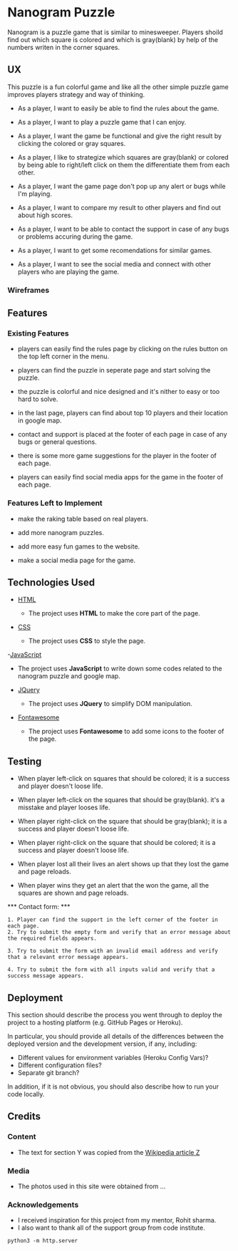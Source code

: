 # Nanogram Puzzle

Nanogram is a puzzle game that is similar to minesweeper. Players shoild find out which square is colored and which is gray(blank) by help of the numbers writen in the corner squares.
## UX
 
This puzzle is a fun colorful game and like all the other simple puzzle game improves players strategy and way of thinking. 

- As a player, I want to easily be able to find the rules about the game.

- As a player, I want to play a puzzle game that I can enjoy.

- As a player, I want the game be functional and give the right result by clicking the colored or gray squares.

- As a player, I like to strategize which squares are gray(blank) or colored by being able to right/left click on them the differentiate them from each other.

- As a player, I want the game page don't pop up any alert or bugs while I'm playing.

- As a player, I want to compare my result to other players and find out about high scores.

- As a player, I want to be able to contact the support in case of any bugs or problems accuring during the game.

- As a player, I want to get some recomendations for similar games.

- As a player, I want to see the social media and connect with other players who are playing the game.

### Wireframes





## Features
 
### Existing Features

- players can easily find the rules page by clicking on the rules button on the top left corner in the menu.

- players can find the puzzle in seperate page and start solving the puzzle.

- the puzzle is colorful and nice designed and it's nither to easy or too hard to solve.

- in the last page, players can find about top 10 players and their location in google map.

- contact and support is placed at the footer of each page in case of any bugs or general questions.

- there is some more game suggestions for the player in the footer of each page.

- players can easily find social media apps for the game in the footer of each page.

### Features Left to Implement

- make the raking table based on real players.

- add more nanogram puzzles.

- add more easy fun games to the website.

- make a social media page for the game.

## Technologies Used

- [HTML](https://html.com)
   - The project uses **HTML** to make the core part of the page.
   
- [CSS](https://css.com)
   - The project uses **CSS** to style the page.
   
-[JavaScript](https://javascript.com)
   - The project uses **JavaScript** to write down some codes related to the nanogram puzzle and google map.
   
- [JQuery](https://jquery.com)
    - The project uses **JQuery** to simplify DOM manipulation.
    
- [Fontawesome](https://fontawesome.com)
    - The project uses **Fontawesome** to add some icons to the footer of the page. 

## Testing

- When player left-click on squares that should be colored; it is a success and player doesn't loose life.

- When player left-click on the squares that should be gray(blank). it's a misstake and player looses life.

- When player right-click on the square that should be gray(blank); it is a success and player doesn't loose life.

- When player right-click on the square that should be colored; it is a success and player doesn't loose life.

- When player lost all their lives an alert shows up that they lost the game and page reloads.

- When player wins they get an alert that the won the game, all the squares are shown and page reloads.

*** Contact form: ***

    1. Player can find the support in the left corner of the footer in each page. 
    2. Try to submit the empty form and verify that an error message about the required fields appears.
    
    3. Try to submit the form with an invalid email address and verify that a relevant error message appears.
    
    4. Try to submit the form with all inputs valid and verify that a success message appears.


## Deployment

This section should describe the process you went through to deploy the project to a hosting platform (e.g. GitHub Pages or Heroku).

In particular, you should provide all details of the differences between the deployed version and the development version, if any, including:
- Different values for environment variables (Heroku Config Vars)?
- Different configuration files?
- Separate git branch?

In addition, if it is not obvious, you should also describe how to run your code locally.


## Credits

### Content
- The text for section Y was copied from the [Wikipedia article Z](https://en.wikipedia.org/wiki/Z)

### Media
- The photos used in this site were obtained from ...

### Acknowledgements

- I received inspiration for this project from my mentor, Rohit sharma.
- I also want to thank all of the support group from code institute.

`python3 -m http.server`








